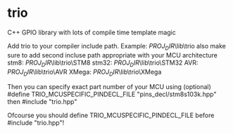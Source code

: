 # trio
C++ GPIO library with lots of compile time template magic

Add trio to your compiler include path. Example:
$PROJ_DIR$\lib\trio
also make sure to add second incluse path appropriate with your MCU architecture
stm8: 
$PROJ_DIR$\lib\trio\STM8
stm32: 
$PROJ_DIR$\lib\trio\STM32
AVR:
$PROJ_DIR$\lib\trio\AVR
XMega:
$PROJ_DIR$\lib\trio\XMega


Then you can specify exact part number of your MCU using (optional)
#define TRIO_MCUSPECIFIC_PINDECL_FILE "pins_decl/stm8s103k.hpp"
then
#include "trio.hpp"

Ofcourse you should define TRIO_MCUSPECIFIC_PINDECL_FILE before #include "trio.hpp"!